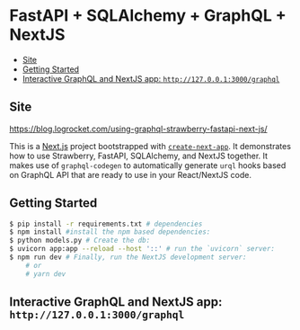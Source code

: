 # FastAPI + SQLAlchemy + GraphQL + NextJS

<!-- toc -->

- [Site](#site)
- [Getting Started](#getting-started)
- [Interactive GraphQL and NextJS app: `http://127.0.0.1:3000/graphql`](#interactive-graphql-and-nextjs-app-http1270013000graphql)

<!-- tocstop -->

## Site

https://blog.logrocket.com/using-graphql-strawberry-fastapi-next-js/

This is a [Next.js](https://nextjs.org/) project bootstrapped with [`create-next-app`](https://github.com/vercel/next.js/tree/canary/packages/create-next-app). It demonstrates how to use Strawberry, FastAPI, SQLAlchemy, and NextJS together. It makes use of `graphql-codegen` to automatically generate `urql` hooks based on GraphQL API that are ready to use in your React/NextJS code.

## Getting Started

```bash
$ pip install -r requirements.txt # dependencies
$ npm install #install the npm based dependencies:
$ python models.py # Create the db:
$ uvicorn app:app --reload --host '::' # run the `uvicorn` server:
$ npm run dev # Finally, run the NextJS development server:
    # or
    # yarn dev
```

## Interactive GraphQL and NextJS app: `http://127.0.0.1:3000/graphql`
